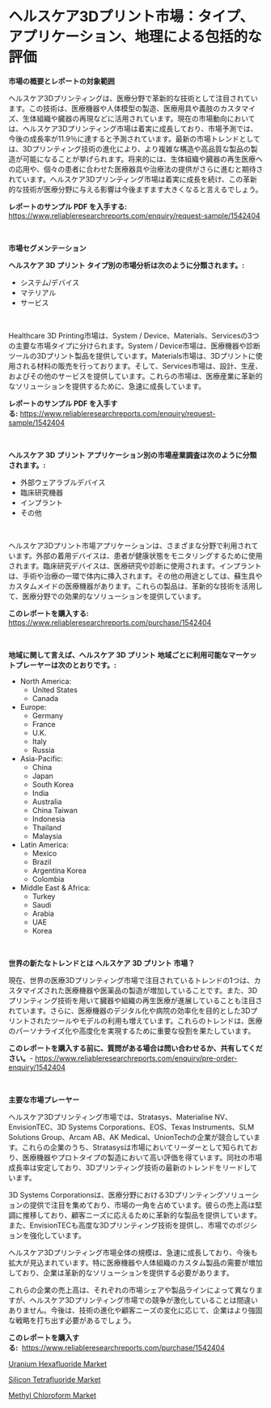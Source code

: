 <p><h1>ヘルスケア3Dプリント市場：タイプ、アプリケーション、地理による包括的な評価</h1></p><p><strong>市場の概要とレポートの対象範囲</strong></p>
<p><p>ヘルスケア3Dプリンティングは、医療分野で革新的な技術として注目されています。この技術は、医療機器や人体模型の製造、医療用具や義肢のカスタマイズ、生体組織や臓器の再現などに活用されています。現在の市場動向においては、ヘルスケア3Dプリンティング市場は着実に成長しており、市場予測では、今後の成長率が11.9％に達すると予測されています。最新の市場トレンドとしては、3Dプリンティング技術の進化により、より複雑な構造や高品質な製品の製造が可能になることが挙げられます。将来的には、生体組織や臓器の再生医療への応用や、個々の患者に合わせた医療器具や治療法の提供がさらに進むと期待されています。ヘルスケア3Dプリンティング市場は着実に成長を続け、この革新的な技術が医療分野に与える影響は今後ますます大きくなると言えるでしょう。</p></p>
<p><strong>レポートのサンプル PDF を入手する:</strong> <a href="https://www.reliableresearchreports.com/enquiry/request-sample/1542404">https://www.reliableresearchreports.com/enquiry/request-sample/1542404</a></p>
<p>&nbsp;</p>
<p><strong>市場セグメンテーション</strong></p>
<p><strong>ヘルスケア 3D プリント タイプ別の市場分析は次のように分類されます。:</strong></p>
<p><ul><li>システム/デバイス</li><li>マテリアル</li><li>サービス</li></ul></p>
<p>&nbsp;</p>
<p><p>Healthcare 3D Printing市場は、System / Device、Materials、Servicesの3つの主要な市場タイプに分けられます。System / Device市場は、医療機器や診断ツールの3Dプリント製品を提供しています。Materials市場は、3Dプリントに使用される材料の販売を行っております。そして、Services市場は、設計、生産、およびその他のサービスを提供しています。これらの市場は、医療産業に革新的なソリューションを提供するために、急速に成長しています。</p></p>
<p><strong>レポートのサンプル PDF を入手する:</strong>&nbsp;<a href="https://www.reliableresearchreports.com/enquiry/request-sample/1542404">https://www.reliableresearchreports.com/enquiry/request-sample/1542404</a></p>
<p>&nbsp;</p>
<p><strong> ヘルスケア 3D プリント アプリケーション別の市場産業調査は次のように分類されます。:</strong></p>
<p><ul><li>外部ウェアラブルデバイス</li><li>臨床研究機器</li><li>インプラント</li><li>その他</li></ul></p>
<p>&nbsp;</p>
<p><p>ヘルスケア3Dプリント市場アプリケーションは、さまざまな分野で利用されています。外部の着用デバイスは、患者が健康状態をモニタリングするために使用されます。臨床研究デバイスは、医療研究や診断に使用されます。インプラントは、手術や治療の一環で体内に挿入されます。その他の用途としては、蘇生具やカスタムメイドの医療機器があります。これらの製品は、革新的な技術を活用して、医療分野での効果的なソリューションを提供しています。</p></p>
<p><strong>このレポートを購入する:</strong>&nbsp; <a href="https://www.reliableresearchreports.com/purchase/1542404">https://www.reliableresearchreports.com/purchase/1542404</a></p>
<p>&nbsp;</p>
<p><strong>地域に関して言えば、ヘルスケア 3D プリント 地域ごとに利用可能なマーケットプレーヤーは次のとおりです。:</strong></p>
<p><ul>
    <li>
        North America:
        <ul>
            <li>United States</li>
            <li>Canada</li>
        </ul>
    </li>
    <li>
        Europe:
        <ul>
            <li>Germany</li>
            <li>France</li>
            <li>U.K.</li>
            <li>Italy</li>
            <li>Russia</li>
        </ul>
    </li>
    <li>
        Asia-Pacific:
        <ul>
            <li>China</li>
            <li>Japan</li>
            <li>South Korea</li>
            <li>India</li>
            <li>Australia</li>
            <li>China Taiwan</li>
            <li>Indonesia</li>
            <li>Thailand</li>
            <li>Malaysia</li>
        </ul>
    </li>
    <li>
        Latin America:
        <ul>
            <li>Mexico</li>
            <li>Brazil</li>
            <li>Argentina Korea</li>
            <li>Colombia</li>
        </ul>
    </li>
    <li>
        Middle East & Africa:
        <ul>
            <li>Turkey</li>
            <li>Saudi</li>
            <li>Arabia</li>
            <li>UAE</li>
            <li>Korea</li>
        </ul>
    </li>
    </ul></p>
<p>&nbsp;</p>
<p><strong>世界の新たなトレンドとは ヘルスケア 3D プリント 市場？</strong></p>
<p><p>現在、世界の医療3Dプリンティング市場で注目されているトレンドの1つは、カスタマイズされた医療機器や医薬品の製造が増加していることです。また、3Dプリンティング技術を用いて臓器や組織の再生医療が進展していることも注目されています。さらに、医療機器のデジタル化や病院の効率化を目的とした3Dプリントされたツールやモデルの利用も増えています。これらのトレンドは、医療のパーソナライズ化や高度化を実現するために重要な役割を果たしています。</p></p>
<p><strong>このレポートを購入する前に、質問がある場合は問い合わせるか、共有してください。</strong>- <a href="https://www.reliableresearchreports.com/enquiry/pre-order-enquiry/1542404">https://www.reliableresearchreports.com/enquiry/pre-order-enquiry/1542404</a></p>
<p>&nbsp;</p>
<p><strong>主要な市場プレーヤー</strong></p>
<p><p>ヘルスケア3Dプリンティング市場では、Stratasys、Materialise NV、EnvisionTEC、3D Systems Corporations、EOS、Texas Instruments、SLM Solutions Group、Arcam AB、AK Medical、UnionTechの企業が競合しています。これらの企業のうち、Stratasysは市場においてリーダーとして知られており、医療機器やプロトタイプの製造において高い評価を得ています。同社の市場成長率は安定しており、3Dプリンティング技術の最新のトレンドをリードしています。</p><p>3D Systems Corporationsは、医療分野における3Dプリンティングソリューションの提供で注目を集めており、市場の一角を占めています。彼らの売上高は堅調に推移しており、顧客ニーズに応えるために革新的な製品を提供しています。また、EnvisionTECも高度な3Dプリンティング技術を提供し、市場でのポジションを強化しています。</p><p>ヘルスケア3Dプリンティング市場全体の規模は、急速に成長しており、今後も拡大が見込まれています。特に医療機器や人体組織のカスタム製品の需要が増加しており、企業は革新的なソリューションを提供する必要があります。</p><p>これらの企業の売上高は、それぞれの市場シェアや製品ラインによって異なりますが、ヘルスケア3Dプリンティング市場での競争が激化していることは間違いありません。今後は、技術の進化や顧客ニーズの変化に応じて、企業はより強固な戦略を打ち出す必要があるでしょう。</p></p>
<p><strong>このレポートを購入する:</strong>&nbsp;&nbsp;<a href="https://www.reliableresearchreports.com/purchase/1542404">https://www.reliableresearchreports.com/purchase/1542404</a></p>
<p><p><a href="https://artistic-helicopter-ca9.notion.site/Uranium-Hexafluoride-Market-Research-Report-Unlocks-Analysis-on-the-Market-Financial-Status-Market--f413ec042a644b46be7f1f235b7814cb">Uranium Hexafluoride Market</a></p><p><a href="https://valiant-lunge-8fe.notion.site/Silicon-Tetrafluoride-Market-Research-Report-Unlocks-Analysis-on-the-Market-Financial-Status-Market-25a0b4054617446eb02e8e86bb991b42">Silicon Tetrafluoride Market</a></p><p><a href="https://picayune-night-cbd.notion.site/Methyl-Chloroform-Market-Offer-Valuable-Insights-into-Market-Size-Market-Share-Market-Trends-and--e7e1444ea66c401993785b7418ce1167">Methyl Chloroform Market</a></p></p>